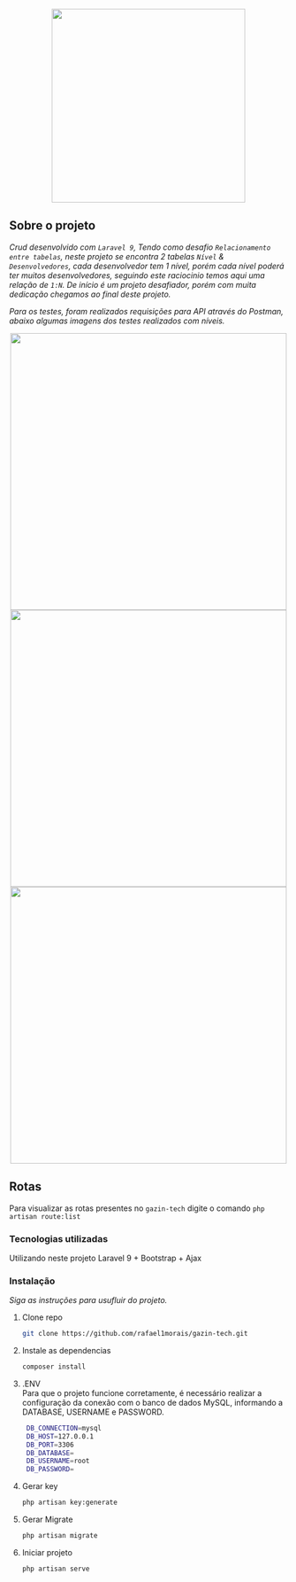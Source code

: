 <div id="top"></div>

<!-- PROJECT LOGO -->
<br />
<div align="center">
    <img src="https://laravel.com/img/logotype.min.svg" width="350">
</div>


<!-- ABOUT THE PROJECT -->
## Sobre o projeto

_Crud desenvolvido com `Laravel 9`, Tendo como desafio `Relacionamento entre tabelas`, neste projeto se encontra 2 tabelas `Nível` & `Desenvolvedores`, cada desenvolvedor tem 1 nível, porém cada nível poderá ter muitos desenvolvedores, seguindo este raciocinio temos aqui uma relação de `1:N`. De início é um projeto desafiador, porém com muita dedicação chegamos ao final deste projeto._

_Para os testes, foram realizados requisições para API através do Postman, abaixo algumas imagens dos testes realizados com níveis._
<div align="center">
    <img src="https://uploaddeimagens.com.br/images/004/302/027/full/Nivel_Get.png" width="500">
</div>
<div align="center">
    <img src="https://uploaddeimagens.com.br/images/004/302/030/full/N%C3%ADvel_Insert.png" width="500">
</div>
<div align="center">
    <img src="https://uploaddeimagens.com.br/images/004/302/031/full/Nivel_Delete.png" width="500">
</div>


## Rotas

Para visualizar as rotas presentes no `gazin-tech` digite o comando `php artisan route:list`


### Tecnologias utilizadas

Utilizando neste projeto Laravel 9 + Bootstrap + Ajax


### Instalação

_Siga as instruções para usufluir do projeto._

1. Clone repo
   ```sh
   git clone https://github.com/rafael1morais/gazin-tech.git
   ```
2. Instale as dependencias
   ```sh
   composer install
   ```
3. .ENV <br>
    Para que o projeto funcione corretamente, é necessário realizar a configuração da conexão com o banco de dados MySQL, informando a DATABASE, USERNAME e PASSWORD.
   ```sh
    DB_CONNECTION=mysql
    DB_HOST=127.0.0.1
    DB_PORT=3306
    DB_DATABASE=
    DB_USERNAME=root
    DB_PASSWORD=
   ```
4. Gerar key
   ```sh
   php artisan key:generate
   ```  
   
5. Gerar Migrate
   ```sh
   php artisan migrate
   ``` 
   
6. Iniciar projeto
   ```sh
   php artisan serve
   ```  





